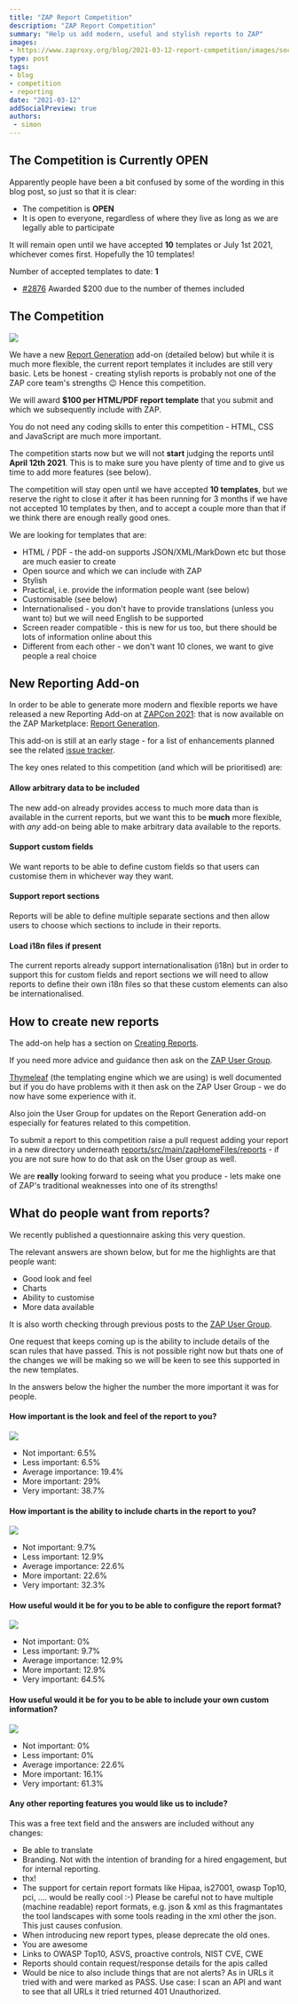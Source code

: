 ```yaml
---
title: "ZAP Report Competition"
description: "ZAP Report Competition"
summary: "Help us add modern, useful and stylish reports to ZAP"
images:
- https://www.zaproxy.org/blog/2021-03-12-report-competition/images/social.png
type: post
tags:
- blog
- competition
- reporting
date: "2021-03-12"
addSocialPreview: true
authors:
 - simon
---
```


## The Competition is Currently OPEN

Apparently people have been a bit confused by some of the wording in this blog post, so just so that it is clear:

* The competition is **OPEN**
* It is open to everyone, regardless of where they live as long as we are legally able to participate

It will remain open until we have accepted **10** templates or July 1st 2021, whichever comes first. Hopefully the 10 templates!

Number of accepted templates to date: **1**

* [#2876](https://github.com/zaproxy/zap-extensions/pull/2876) Awarded $200 due to the number of themes included

## The Competition

![](./images/social.png)

We have a new [Report Generation](https://www.zaproxy.org/docs/desktop/addons/report-generation/) add-on (detailed below) 
but while it is much more flexible, the current report templates it includes are still very basic. 
Lets be honest - creating stylish reports is probably not one of the ZAP core team's strengths &#128521;
Hence this competition.

We will award **$100 per HTML/PDF report template** that you submit and which we subsequently include with ZAP.

You do not need any coding skills to enter this competition - HTML, CSS and JavaScript are much more important.

The competition starts now but we will not **start** judging the reports until **April 12th 2021**.
This is to make sure you have plenty of time and to give us time to add more features (see below).

The competition will stay open until we have accepted **10 templates**, but we reserve the right to close it after it has been running for 3 months if we have not accepted 10 templates by then, and to accept a couple more than that if we think there are enough really good ones.

We are looking for templates that are:

* HTML / PDF - the add-on supports JSON/XML/MarkDown etc but those are much easier to create
* Open source and which we can include with ZAP
* Stylish
* Practical, i.e. provide the information people want (see below)
* Customisable (see below)
* Internationalised - you don't have to provide translations (unless you want to) but we will need English to be supported
* Screen reader compatible - this is new for us too, but there should be lots of information online about this
* Different from each other - we don't want 10 clones, we want to give people a real choice

## New Reporting Add-on
In order to be able to generate more modern and flexible reports we have released a new Reporting Add-on at [ZAPCon 2021](https://zapcon.io): that is now available on the ZAP Marketplace: [Report Generation](https://www.zaproxy.org/docs/desktop/addons/report-generation/).

This add-on is still at an early stage - for a list of enhancements planned see the related [issue tracker](https://github.com/zaproxy/zaproxy/issues/6483).

The key ones related to this competition (and which will be prioritised) are:

#### Allow arbitrary data to be included
The new add-on already provides access to much more data than is available in the current reports, 
but we want this to be __much__ more flexible, with *any* add-on being able to make arbitrary data available to the reports.

#### Support custom fields
We want reports to be able to define custom fields so that users can customise them in whichever way they want.

#### Support report sections
Reports will be able to define multiple separate sections and then allow users to choose which sections to include in their reports.

#### Load i18n files if present
The current reports already support internationalisation (i18n) but in order to support this for custom fields and report sections we will need to allow reports to define their own i18n files so that these custom elements can also be internationalised.

## How to create new reports

The add-on help has a section on [Creating Reports](/docs/desktop/addons/report-generation/create/).

If you need more advice and guidance then ask on the [ZAP User Group](https://groups.google.com/g/zaproxy-users).

[Thymeleaf](https://www.thymeleaf.org/) (the templating engine which we are using) is well documented but if you do have problems with it then ask on the ZAP User Group - we do now have some experience with it.

Also join the User Group for updates on the Report Generation add-on especially for features related to this competition.

To submit a report to this competition raise a pull request adding your report in a new directory underneath 
[reports/src/main/zapHomeFiles/reports](https://github.com/zaproxy/zap-extensions/tree/main/addOns/reports/src/main/zapHomeFiles/reports) - 
if you are not sure how to do that ask on the User group as well.

We are **really** looking forward to seeing what you produce - lets make one of ZAP's traditional weaknesses into one of its strengths!

## What do people want from reports?

We recently published a questionnaire asking this very question.

The relevant answers are shown below, but for me the highlights are that people want:

* Good look and feel
* Charts
* Ability to customise
* More data available

It is also worth checking through previous posts to the [ZAP User Group](https://groups.google.com/g/zaproxy-users).

One request that keeps coming up is the ability to include details of the scan rules that have passed.
This is not possible right now but thats one of the changes we will be making so we will be keen to see this supported in the new templates.

In the answers below the higher the number the more important it was for people.

#### How important is the look and feel of the report to you?
![](./images/lookandfeel.png)
* Not important: 6.5%
* Less important: 6.5%
* Average importance: 19.4%
* More important: 29%
* Very important: 38.7%

#### How important is the ability to include charts in the report to you?
![](./images/lookandfeel.png)
* Not important: 9.7%
* Less important: 12.9%
* Average importance: 22.6%
* More important: 22.6%
* Very important: 32.3%

#### How useful would it be for you to be able to configure the report format?
![](./images/configure.png)
* Not important: 0%
* Less important: 9.7%
* Average importance: 12.9%
* More important: 12.9%
* Very important: 64.5%

#### How useful would it be for you to be able to include your own custom information?
![](./images/custom.png)
* Not important: 0%
* Less important: 0%
* Average importance: 22.6%
* More important: 16.1%
* Very important: 61.3%

#### Any other reporting features you would like us to include?
This was a free text field and the answers are included without any changes:

* Be able to translate
* Branding. Not with the intention of branding for a hired engagement, but for internal reporting. 
* thx!
* The support for certain report formats like Hipaa, is27001, owasp Top10, pci, .... would be really cool :-)
Please be careful not to have multiple (machine readable) report formats, e.g. json & xml as this fragmantates the tool landscapes with some tools reading in the xml other the json. This just causes confusion. 
* When introducing new report types, please deprecate the old ones.
* You are awesome
* Links to OWASP Top10, ASVS, proactive controls, NIST CVE, CWE
* Reports should contain request/response details for the apis called
* Would be nice to also include things that are not alerts? As in URLs it tried with and were marked as PASS. Use case: I scan an API and want to see that all URLs it tried returned 401 Unauthorized. 
